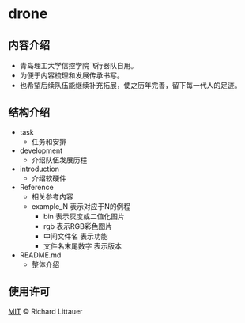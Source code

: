 # drone

## 内容介绍

- 青岛理工大学信控学院飞行器队自用。
- 为便于内容梳理和发展传承书写。
- 也希望后续队伍能继续补充拓展，使之历年完善，留下每一代人的足迹。

## 结构介绍

- task
  - 任务和安排
- development
  - 介绍队伍发展历程
- introduction
  - 介绍软硬件
- Reference
  - 相关参考内容
  - example_N 表示对应于N的例程
    - bin 表示灰度或二值化图片
    - rgb 表示RGB彩色图片
    - 中间文件名 表示功能
    - 文件名末尾数字 表示版本
- README.md
  - 整体介绍

## 使用许可

[MIT](LICENSE) © Richard Littauer

